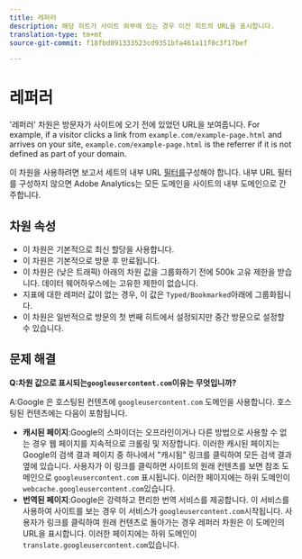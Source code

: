 ```yaml
---
title: 레퍼러
description: 해당 히트가 사이트 외부에 있는 경우 이전 히트의 URL을 표시합니다.
translation-type: tm+mt
source-git-commit: f18fbd091333523cd9351bfa461a11f0c3f17bef

---
```



# 레퍼러

&#39;레퍼러&#39; 차원은 방문자가 사이트에 오기 전에 있었던 URL을 보여줍니다. For example, if a visitor clicks a link from `example.com/example-page.html` and arrives on your site, `example.com/example-page.html` is the referrer if it is not defined as part of your domain.

이 차원을 사용하려면 보고서 세트의 내부 URL [필터를](/help/admin/admin/internal-url-filter-admin.md)구성해야 합니다. 내부 URL 필터를 구성하지 않으면 Adobe Analytics는 모든 도메인을 사이트의 내부 도메인으로 간주합니다.

## 차원 속성

* 이 차원은 기본적으로 최신 할당을 사용합니다.
* 이 차원은 기본적으로 방문 후 만료됩니다.
* 이 차원은 (낮은 트래픽) 아래의 차원 값을 그룹화하기 전에 500k 고유 제한을 받습니다. 데이터 웨어하우스에는 고유한 제한이 없습니다.
* 지표에 대한 레퍼러 값이 없는 경우, 이 값은 `Typed/Bookmarked`아래에 그룹화됩니다.
* 이 차원은 일반적으로 방문의 첫 번째 히트에서 설정되지만 중간 방문으로 설정할 수 있습니다.

## 문제 해결

**Q:차원 값으로 표시되는`googleusercontent.com`이유는 무엇입니까?**

A:Google [](https://about.google/) 은 호스팅된 컨텐츠에 `googleusercontent.com` 도메인을 사용합니다. 호스팅된 컨텐츠에는 다음이 포함됩니다.

* **캐시된 페이지**:Google의 스파이더는 오프라인이거나 다른 방법으로 사용할 수 없는 경우 웹 페이지를 지속적으로 크롤링 및 저장합니다. 이러한 캐시된 페이지는 Google의 검색 결과 페이지 중 하나에서 &quot;캐시됨&quot; 링크를 클릭하여 모든 검색 결과 옆에 있습니다. 사용자가 이 링크를 클릭하면 사이트의 원래 컨텐츠를 보면 참조 도메인으로 `googleusercontent.com` 표시됩니다. 이러한 페이지에는 하위 도메인이 `webcache.googleusercontent.com`있습니다.
* **번역된 페이지**:Google은 강력하고 편리한 번역 서비스를 제공합니다. 이 서비스를 사용하여 사이트를 보는 경우 이 서비스가 `googleusercontent.com`시작됩니다. 사용자가 링크를 클릭하여 원래 컨텐츠로 돌아가는 경우 레퍼러 차원은 이 도메인의 URL을 표시합니다. 이러한 페이지에는 하위 도메인이 `translate.googleusercontent.com`있습니다.

